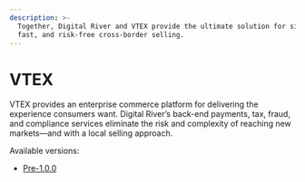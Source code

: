 ```yaml
---
description: >-
  Together, Digital River and VTEX provide the ultimate solution for simple,
  fast, and risk-free cross-border selling.
---
```


# VTEX

VTEX provides an enterprise commerce platform for delivering the experience consumers want. Digital River’s back-end payments, tax, fraud, and compliance services eliminate the risk and complexity of reaching new markets—and with a local selling approach.

Available versions:&#x20;

* [Pre-1.0.0](https://app.gitbook.com/o/-LqC\_Nsz4Z-JxICCsFw3/s/fLcgMkhRHgwFtUYcUChx/)
